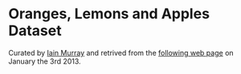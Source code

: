 # Oranges, Lemons and Apples Dataset #

Curated by [Iain Murray][murray] and retrived from the [following web
page][data] on January the 3rd 2013.

[murray]: http://homepages.inf.ed.ac.uk/imurray2/
[data]: http://homepages.inf.ed.ac.uk/imurray2/teaching/oranges_and_lemons/
